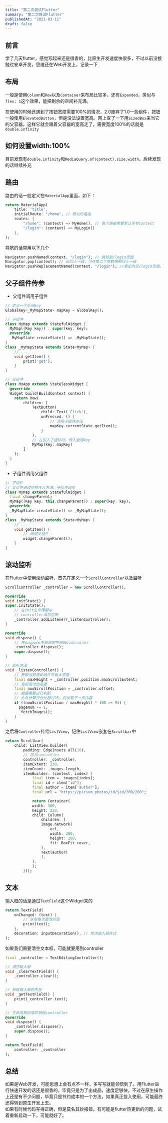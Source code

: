 ```yaml
---
title: "第二次尝试Flutter"
summary: "第二次尝试Flutter"
publishedAt: "2021-03-11"
draft: false
---
```


## 前言
学了几天flutter，感觉写起来还是很香的，比原生开发速度快很多，不过以前没接触过安卓开发，思维还在Web开发上，记录一下

## 布局
一般是使用`Column`和`Row`以及`Container`来布局比较多，还有`Expanded`，类似与`flex: 1`这个效果，能把剩余的空间补充满。

在使用的时候还遇到了按钮宽度需要100%的情况，2.0废弃了1.0一些组件，按钮一般使用`ElevatedButton`，但是没法设置宽高。网上查了一下用`SizedBox`来当它的父容器，这样它就会跟着父容器的宽高走了，需要宽度100%的话就是`double.infinity`

## 如何设置width:100%
目前发现有`double.infinity`和`MediaQuery.of(context).size.width`。后续发现的话继续补充

## 路由
路由的话一般定义在`MaterialApp`里面，如下：
```dart
return MaterialApp(
    title: 'title',
    initialRoute: "/home", // 默认的路由
    routes: {
        "/home": (context) => MyHome(), // 每个路由需要默认传参context
        "/login": (context) => MyLogin()
    },
);
```
导航的话常用以下几个
```dart
Navigator.pushNamed(context, "/login"); // 跳转到/login页面
Navigator.pop(context); // 返回上一级，可传第二个参数携带回上一级
Navigator.pushReplacementNamed(context, "/login"); //重定向至/login页面，就没法返回到上一级页面了
```

## 父子组件传参
* 父组件调用子组件
```dart
// 定义一个全局key
GlobalKey<_MyMapState> mapKey = GlobalKey();

// 子组件
class MyMap extends StatefulWidget {
  MyMap({Key key}) : super(key: key);
  @override
  _MyMapState createState() => _MyMapState();
}
class _MyMapState extends State<MyMap> {
    // ...
    void getItem() {
        print('get');
    }
}

// 父组件
class MyApp extends StatelessWidget {
  @override
  Widget build(BuildContext context) {
    return Row(
        children: [
            TextButton(
                child: Text('Click'),
                onPressed: () {
                    // 调用子组件方法
                    mapKey.currentState.getItem();
                }
            ),
            // 在引入子组件时，传入全局key
            MyMap(key: mapKey)
        ]
    );
  }
}
```
* 子组件调用父组件
```dart
// 子组件
// 父组件通过传参传入方法，子组件调用
class MyMap extends StatefulWidget {
  final changeParent;
  MyMap({Key key, this.changeParent}) : super(key: key);
  @override
  _MyMapState createState() => _MyMapState();
}
class _MyMapState extends State<MyMap> {
    // ...
    void getItem() {
        // 调用父组件
        widget.changeParent();
    }
}
```

## 滚动监听
在Flutter中使用滚动监听，首先在定义一个`ScrollController`以及监听
```dart
ScrollController _controller = new ScrollController();

@override
void initState() {
super.initState();
    // 在init生命周期中
    // controller添加监听
    _controller.addListener(_listenController);
}

@override
void dispose() {
    // 在dispose生命周期中销毁controller
    _controller.dispose();
    super.dispose();
}

// 监听方法
void _listenController() {
    // 获取当前滚动组件的最大高度
    final maxHeight = _controller.position.maxScrollExtent;
    // 当前滚动的高度
    final nowScrollPosition = _controller.offset;
    // 根据需要进行判断
    // 此处计算百分比超过95，则加载下一页内容
    if ((nowScrollPosition / maxHeight) * 100 >= 95) {
      pageNum += 1;
      _fetchImages();
    }
}
```
之后将`Controller`传给`ListView`，记住`ListView`嵌套在`Scrollbar`中
```dart
return Scrollbar(
    child: ListView.builder(
        padding: EdgeInsets.all(16),
        // 加入controller
        controller: _controller,
        itemExtent: 230,
        itemCount: _images.length,
        itemBuilder: (context, index) {
            final item = _images[index];
            final id = item["id"];
            final author = item['author'];
            final url = "https://picsum.photos/id/$id/200/200";

            return Container(
            width: 300,
            height: 230,
            child: Column(
                children: [
                Image.network(
                    url,
                    width: 300,
                    height: 200,
                    fit: BoxFit.cover,
                ),
                Text(author)
                ],
            ),
            );
        }));
```

## 文本
输入框的话是通过`TextField`这个Widget来的
```dart
return TextField(
    onChanged: (text) {
        // 获取每次更改的值
        print(text);
    },
    decoration: InputDecoration(), // 修改输入框样式
);
```
如果我们需要清空文本框，可能就要用到controller
```dart
final _controller = TextEditingController();

// 清空输入框
void _clearTextField() {
    _controller.clear();
}

// 获取输入框的内容
void _getTextField() {
    print(_controller.text);
}

// 生命周期结束时销毁controller
@override
void dispose() {
    _controller.dispose();
    super.dispose();
}

return TextField(
    controller: _controller
);
```

## 总结
如果是Web开发，可能思想上会有点不一样，多写写就能领悟到了。用Flutter进行快速开发的话还是很香的，毕竟只是为了出成品，速度足够快。不过在原生操作上还是有不少问题，毕竟只是节约成本的一个方法，如果真正投入使用，可能最终还得转到原生开发上去。  
如果有时候代码写得正确，但是莫名其妙报错，有可能是flutter热更新的问题，试着重新启动一下，可能就好了。
